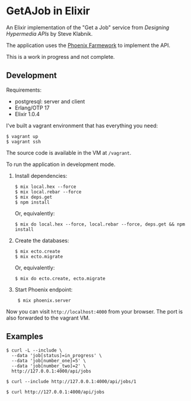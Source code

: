 GetAJob in Elixir
=================

An Elixir implementation of the "Get a Job" service from *Designing
Hypermedia APIs* by Steve Klabnik.

The application uses the [Phoenix Farmework](https://phoenixframework.org) to
implement the API.

This is a work in progress and not complete.

Development
-----------

Requirements:

- postgresql: server and client
- Erlang/OTP 17
- Elixir 1.0.4

I've built a vagrant environment that has everything you need:

```
$ vagrant up
$ vagrant ssh
```

The source code is available in the VM at `/vagrant`.

To run the application in development mode.

1. Install dependencies:

    ```
    $ mix local.hex --force
    $ mix local.rebar --force
    $ mix deps.get
    $ npm install
    ```

    Or, equivalently:

    ```
    $ mix do local.hex --force, local.rebar --force, deps.get && npm install
    ```

1. Create the databases:

    ```
    $ mix ecto.create
    $ mix ecto.migrate
    ```

    Or, equivalently:

    ```
    $ mix do ecto.create, ecto.migrate
    ```

1. Start Phoenix endpoint:

   ```console
    $ mix phoenix.server
    ```

Now you can visit `http://localhost:4000` from your browser. The port
is also forwarded to the vagrant VM.

Examples
--------

```console
$ curl -L --include \
  --data 'job[status]=in_progress' \
  --data 'job[number_one]=5' \
  --data 'job[number_two]=2' \
  http://127.0.0.1:4000/api/jobs
```

```console
$ curl --include http://127.0.0.1:4000/api/jobs/1
```

```
$ curl http://127.0.0.1:4000/api/jobs
```
